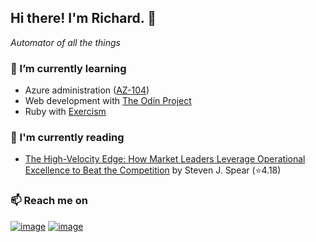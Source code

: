 ## Hi there!  I'm Richard. 👋
*Automator of all the things*

### 🌱 I’m currently learning
- Azure administration ([AZ-104](https://docs.microsoft.com/en-us/learn/certifications/exams/az-104))
- Web development with [The Odin Project](https://www.theodinproject.com/)
- Ruby with [Exercism](https://exercism.io/)

### 📖 I'm currently reading
<!-- GOODREADS-LIST:START -->
- [The High-Velocity Edge: How Market Leaders Leverage Operational Excellence to Beat the Competition](https://www.goodreads.com/review/show/4032234298?utm_medium=api&utm_source=rss) by Steven J. Spear (⭐️4.18)
<!-- GOODREADS-LIST:END -->

### 📫 Reach me on
[![image](https://img.shields.io/badge/LinkedIn-0077B5?style=for-the-badge&logo=linkedin&logoColor=white "LinkedIn")](https://www.linkedin.com/in/richard-sistern-850057b4/)
[![image](https://img.shields.io/badge/Twitter-1DA1F2?style=for-the-badge&logo=twitter&logoColor=white "Twitter")](https://twitter.com/baka_yoke)


